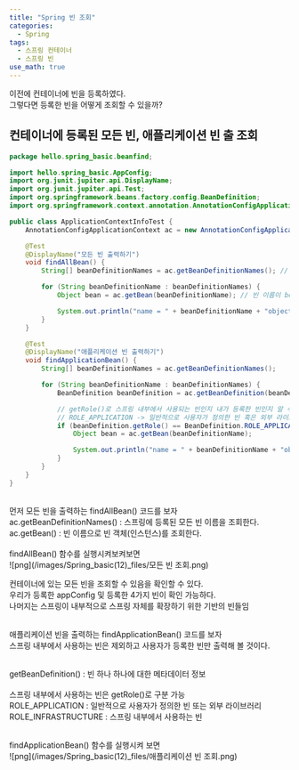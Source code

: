 ```yaml
---
title: "Spring 빈 조회"
categories:
  - Spring
tags:
  - 스프링 컨테이너
  - 스프링 빈
use_math: true
---
```


이전에 컨테이너에 빈을 등록하였다. <br>
그렇다면 등록한 빈을 어떻게 조회할 수 있을까?<br>

## 컨테이너에 등록된 모든 빈, 애플리케이션 빈 출 조회

```java
package hello.spring_basic.beanfind;

import hello.spring_basic.AppConfig;
import org.junit.jupiter.api.DisplayName;
import org.junit.jupiter.api.Test;
import org.springframework.beans.factory.config.BeanDefinition;
import org.springframework.context.annotation.AnnotationConfigApplicationContext;

public class ApplicationContextInfoTest {
    AnnotationConfigApplicationContext ac = new AnnotationConfigApplicationContext(AppConfig.class);

    @Test
    @DisplayName("모든 빈 출력하기")
    void findAllBean() {
        String[] beanDefinitionNames = ac.getBeanDefinitionNames(); // 스프링에 등록된 모든 빈 이름을 조회

        for (String beanDefinitionName : beanDefinitionNames) {
            Object bean = ac.getBean(beanDefinitionName); // 빈 이름이 beanDefinitionName으로  빈 객체(인스턴스)를 조회

            System.out.println("name = " + beanDefinitionName + "object = " + bean);
        }
    }

    @Test
    @DisplayName("애플리케이션 빈 출력하기")
    void findApplicationBean() {
        String[] beanDefinitionNames = ac.getBeanDefinitionNames();

        for (String beanDefinitionName : beanDefinitionNames) {
            BeanDefinition beanDefinition = ac.getBeanDefinition(beanDefinitionName); // 빈 하나하나에 대한 메타데이터 정보

            // getRole()로 스프링 내부에서 사용되는 빈인지 내가 등록한 빈인지 알 수 있음
            // ROLE_APPLICATION -> 일반적으로 사용자가 정의한 빈 혹은 외부 라이브러리
            if (beanDefinition.getRole() == BeanDefinition.ROLE_APPLICATION) {
                Object bean = ac.getBean(beanDefinitionName);

                System.out.println("name = " + beanDefinitionName + "object = " + bean);
            }
        }
    }
}

```

<br>
먼저 모든 빈을 출력하는 findAllBean() 코드를 보자 <br>
ac.getBeanDefinitionNames() : 스프링에 등록된 모든 빈 이름을 조회한다. <br>
ac.getBean() : 빈 이름으로 빈 객체(인스턴스)를 조회한다. <br>
<br>
findAllBean() 함수를 실행시켜보켜보면 <br>
![png](/images/Spring_basic(12)_files/모든 빈 조회.png)

<br>

컨테이너에 있는 모든 빈을 조회할 수 있음을 확인할 수 있다.<br>
우리가 등록한 appConfig 및 등록한 4가지 빈이 확인 가능하다. <br> 
나머지는 스프링이 내부적으로 스프링 자체를 확장하기 위한 기반의 빈들임
<br> <br>


애플리케이션 빈을 출력하는 findApplicationBean() 코드를 보자 <br>
스프링 내부에서 사용하는 빈은 제외하고 사용자가 등록한 빈만 출력해 볼 것이다. <br>

<br>
getBeanDefinition() : 빈 하나 하나에 대한 메타데이터 정보 <br>
<br>
스프링 내부에서 사용하는 빈은 getRole()로 구분 가능 <br>
ROLE_APPLICATION : 일반적으로 사용자가 정의한 빈 또는 외부 라이브러리 <br>
ROLE_INFRASTRUCTURE : 스프링 내부에서 사용하는 빈 <br><br>

findApplicationBean() 함수를 실행시켜 보면 <br>
![png](/images/Spring_basic(12)_files/애플리케이션 빈 조회.png)

<br>





